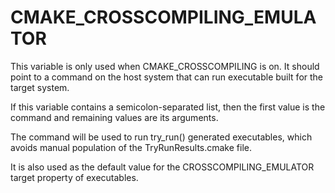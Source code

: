   

# CMAKE_CROSSCOMPILING_EMULATOR  
This variable is only used when CMAKE_CROSSCOMPILING is on. It
should point to a command on the host system that can run executable built
for the target system.  

If this variable contains a semicolon-separated list, then the first value is the command and remaining values are its
arguments.  

The command will be used to run try_run() generated executables,
which avoids manual population of the TryRunResults.cmake file.  

It is also used as the default value for the
CROSSCOMPILING_EMULATOR target property of executables.  

